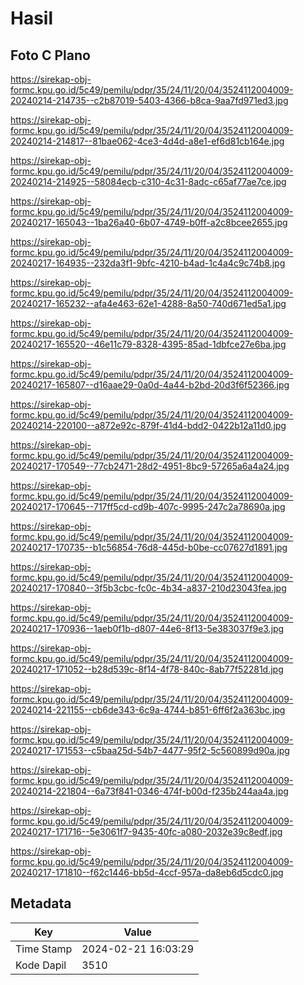 # Hasil

## Foto C Plano

https://sirekap-obj-formc.kpu.go.id/5c49/pemilu/pdpr/35/24/11/20/04/3524112004009-20240214-214735--c2b87019-5403-4366-b8ca-9aa7fd971ed3.jpg

https://sirekap-obj-formc.kpu.go.id/5c49/pemilu/pdpr/35/24/11/20/04/3524112004009-20240214-214817--81bae062-4ce3-4d4d-a8e1-ef6d81cb164e.jpg

https://sirekap-obj-formc.kpu.go.id/5c49/pemilu/pdpr/35/24/11/20/04/3524112004009-20240214-214925--58084ecb-c310-4c31-8adc-c65af77ae7ce.jpg

https://sirekap-obj-formc.kpu.go.id/5c49/pemilu/pdpr/35/24/11/20/04/3524112004009-20240217-165043--1ba26a40-6b07-4749-b0ff-a2c8bcee2655.jpg

https://sirekap-obj-formc.kpu.go.id/5c49/pemilu/pdpr/35/24/11/20/04/3524112004009-20240217-164935--232da3f1-9bfc-4210-b4ad-1c4a4c9c74b8.jpg

https://sirekap-obj-formc.kpu.go.id/5c49/pemilu/pdpr/35/24/11/20/04/3524112004009-20240217-165232--afa4e463-62e1-4288-8a50-740d671ed5a1.jpg

https://sirekap-obj-formc.kpu.go.id/5c49/pemilu/pdpr/35/24/11/20/04/3524112004009-20240217-165520--46e11c79-8328-4395-85ad-1dbfce27e6ba.jpg

https://sirekap-obj-formc.kpu.go.id/5c49/pemilu/pdpr/35/24/11/20/04/3524112004009-20240217-165807--d16aae29-0a0d-4a44-b2bd-20d3f6f52366.jpg

https://sirekap-obj-formc.kpu.go.id/5c49/pemilu/pdpr/35/24/11/20/04/3524112004009-20240214-220100--a872e92c-879f-41d4-bdd2-0422b12a11d0.jpg

https://sirekap-obj-formc.kpu.go.id/5c49/pemilu/pdpr/35/24/11/20/04/3524112004009-20240217-170549--77cb2471-28d2-4951-8bc9-57265a6a4a24.jpg

https://sirekap-obj-formc.kpu.go.id/5c49/pemilu/pdpr/35/24/11/20/04/3524112004009-20240217-170645--717ff5cd-cd9b-407c-9995-247c2a78690a.jpg

https://sirekap-obj-formc.kpu.go.id/5c49/pemilu/pdpr/35/24/11/20/04/3524112004009-20240217-170735--b1c56854-76d8-445d-b0be-cc07627d1891.jpg

https://sirekap-obj-formc.kpu.go.id/5c49/pemilu/pdpr/35/24/11/20/04/3524112004009-20240217-170840--3f5b3cbc-fc0c-4b34-a837-210d23043fea.jpg

https://sirekap-obj-formc.kpu.go.id/5c49/pemilu/pdpr/35/24/11/20/04/3524112004009-20240217-170936--1aeb0f1b-d807-44e6-8f13-5e383037f9e3.jpg

https://sirekap-obj-formc.kpu.go.id/5c49/pemilu/pdpr/35/24/11/20/04/3524112004009-20240217-171052--b28d539c-8f14-4f78-840c-8ab77f52281d.jpg

https://sirekap-obj-formc.kpu.go.id/5c49/pemilu/pdpr/35/24/11/20/04/3524112004009-20240214-221155--cb6de343-6c9a-4744-b851-6ff6f2a363bc.jpg

https://sirekap-obj-formc.kpu.go.id/5c49/pemilu/pdpr/35/24/11/20/04/3524112004009-20240217-171553--c5baa25d-54b7-4477-95f2-5c560899d90a.jpg

https://sirekap-obj-formc.kpu.go.id/5c49/pemilu/pdpr/35/24/11/20/04/3524112004009-20240214-221804--6a73f841-0346-474f-b00d-f235b244aa4a.jpg

https://sirekap-obj-formc.kpu.go.id/5c49/pemilu/pdpr/35/24/11/20/04/3524112004009-20240217-171716--5e3061f7-9435-40fc-a080-2032e39c8edf.jpg

https://sirekap-obj-formc.kpu.go.id/5c49/pemilu/pdpr/35/24/11/20/04/3524112004009-20240217-171810--f62c1446-bb5d-4ccf-957a-da8eb6d5cdc0.jpg


## Metadata

| Key        | Value               |
| ---------- | ------------------- |
| Time Stamp | 2024-02-21 16:03:29 |
| Kode Dapil | 3510                |



